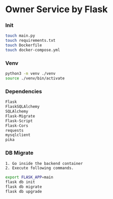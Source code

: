 # Owner Service by Flask

### Init
```bash
touch main.py
touch requirements.txt
touch Dockerfile
touch docker-compose.yml
```

### Venv
```bash
python3 -m venv ./venv
source ./venv/bin/activate
```

### Dependencies
```bash
Flask
FlaskSQLAlchemy
SQLAlchemy
Flask-Migrate
Flask-Script
Flask-Cors
requests
mysqlclient
pika
```

### DB Migrate

```bash
1. Go inside the backend container
2. Execute following commands.

export FLASK_APP=main
flask db init
flask db migrate
flask db upgrade

```